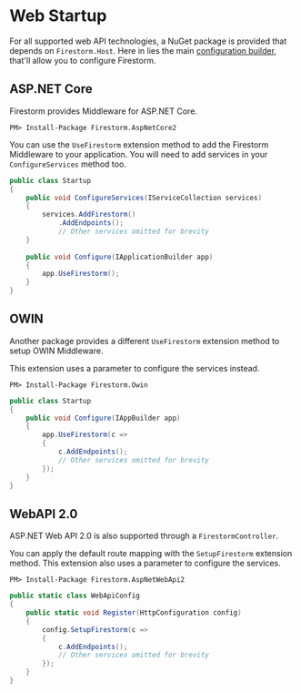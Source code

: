 # Web Startup

For all supported web API technologies, a NuGet package is provided that depends on `Firestorm.Host`. Here in lies the main [configuration builder](configuration-builder.md), that'll allow you to configure Firestorm.

## ASP<span>.</span>NET Core

Firestorm provides Middleware for ASP<span>.</span>NET Core.

```
PM> Install-Package Firestorm.AspNetCore2
```

You can use the `UseFirestorm` extension method to add the Firestorm Middleware to your application. You will need to add services in your `ConfigureServices` method too.

```csharp
public class Startup
{
    public void ConfigureServices(IServiceCollection services)
    {
        services.AddFirestorm()
            .AddEndpoints();
			// Other services omitted for brevity
    }
	
    public void Configure(IApplicationBuilder app)
    {
        app.UseFirestorm();
    }
}
```

## OWIN

Another package provides a different `UseFirestorm` extension method to setup OWIN Middleware.

This extension uses a parameter to configure the services instead.

```
PM> Install-Package Firestorm.Owin
```

```csharp
public class Startup
{
    public void Configure(IAppBuilder app)
    {
        app.UseFirestorm(c =>
        {
            c.AddEndpoints();
            // Other services omitted for brevity
        });
    }
}
```

## WebAPI 2.0

ASP<span>.</span>NET Web API 2.0 is also supported through a `FirestormController`.

You can apply the default route mapping with the `SetupFirestorm` extension method. This extension also uses a parameter to configure the services.

```
PM> Install-Package Firestorm.AspNetWebApi2
```

```csharp
public static class WebApiConfig
{
    public static void Register(HttpConfiguration config)
    {
        config.SetupFirestorm(c =>
        {
            c.AddEndpoints();
            // Other services omitted for brevity
        });
    }
}
```